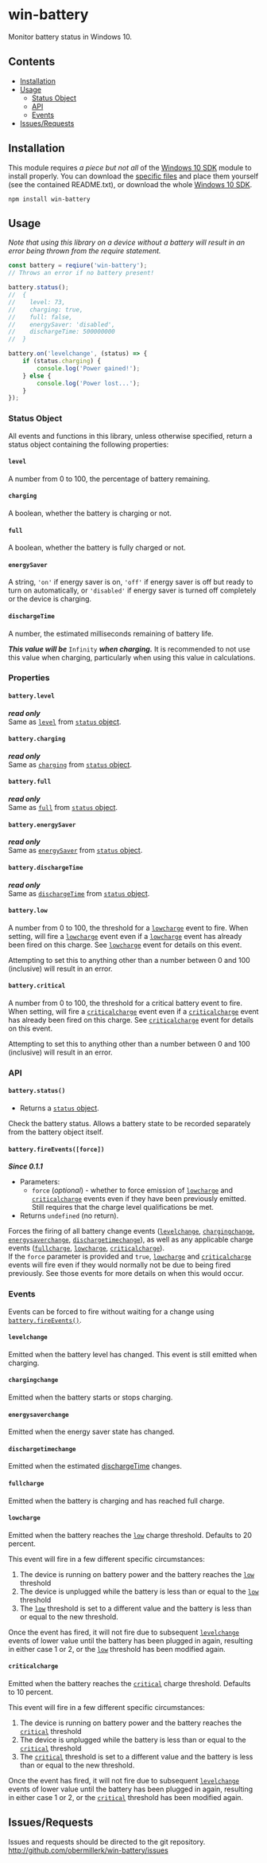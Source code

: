 # win-battery
Monitor battery status in Windows 10.

## Contents
* [Installation](#installation)
* [Usage](#usage)
    * [Status Object](#status-object)
    * [API](#api)
    * [Events](#events)
* [Issues/Requests](#issuesrequests)

## Installation

This module requires *a piece but not all* of the [Windows 10 SDK](https://developer.microsoft.com/en-us/windows/downloads/windows-10-sdk) module to install properly. You can download the [specific files](https://github.com/obermillerk/win-battery/blob/master/UnionMetadata.zip) and place them yourself (see the contained README.txt), or download the whole [Windows 10 SDK](https://developer.microsoft.com/en-us/windows/downloads/windows-10-sdk).

```
npm install win-battery
```

## Usage

*Note that using this library on a device without a battery will result in an error being thrown from the require statement.*

```javascript
const battery = reqiure('win-battery');
// Throws an error if no battery present!

battery.status();
//  {
//    level: 73,
//    charging: true,
//    full: false,
//    energySaver: 'disabled',
//    dischargeTime: 500000000
//  }

battery.on('levelchange', (status) => {
    if (status.charging) {
        console.log('Power gained!');
    } else {
        console.log('Power lost...');
    }
});
```

### Status Object
All events and functions in this library, unless otherwise specified, return a status object containing the following properties:

#### `level`
A number from 0 to 100, the percentage of battery remaining.

#### `charging`
A boolean, whether the battery is charging or not.

#### `full`
A boolean, whether the battery is fully charged or not.

#### `energySaver`
A string, `'on'` if energy saver is on, `'off'` if energy saver is off but ready to turn on automatically, or `'disabled'` if energy saver is turned off completely or the device is charging.

#### `dischargeTime`
A number, the estimated milliseconds remaining of battery life.

***This value will be*** `Infinity` ***when charging.*** It is recommended to not use this value when charging, particularly when using this value in calculations.


### Properties

#### `battery.level`
***read only***  
Same as [`level`](#level) from [`status` object](#status-object).

#### `battery.charging`
***read only***  
Same as [`charging`](#charging) from [`status` object](#status-object).

#### `battery.full`
***read only***  
Same as [`full`](#full) from [`status` object](#status-object).

#### `battery.energySaver`
***read only***  
Same as [`energySaver`](#energysaver) from [`status` object](#status-object).

#### `battery.dischargeTime`
***read only***  
Same as [`dischargeTime`](#dischargetime) from [`status` object](#status-object).

#### `battery.low`
A number from 0 to 100, the threshold for a [`lowcharge`](#lowcharge) event to fire. When setting, will fire a [`lowcharge`](#lowcharge) event even if a [`lowcharge`](#lowcharge) event has already been fired on this charge. See [`lowcharge`](#lowcharge) event for details on this event.

Attempting to set this to anything other than a number between 0 and 100 (inclusive) will result in an error.

#### `battery.critical`
A number from 0 to 100, the threshold for a critical battery event to fire. When setting, will fire a [`criticalcharge`](#criticalcharge) event even if a [`criticalcharge`](#criticalcharge) event has already been fired on this charge. See [`criticalcharge`](#criticalcharge) event for details on this event.

Attempting to set this to anything other than a number between 0 and 100 (inclusive) will result in an error.

### API

#### `battery.status()`
* Returns a [`status` object](#status-object).

Check the battery status. Allows a battery state to be recorded separately from the battery object itself.

#### `battery.fireEvents([force])`
***Since 0.1.1***
* Parameters:
  * `force` (*optional*) - whether to force emission of [`lowcharge`](#lowcharge) and [`criticalcharge`](#criticalcharge) events even if they have been previously emitted. Still requires that the charge level qualifications be met.
* Returns `undefined` (no return).

Forces the firing of all battery change events ([`levelchange`](#levelchange), [`chargingchange`](#chargingchange), [`energysaverchange`](#energysaverchange), [`dischargetimechange`](#dischargetimechange)), as well as any applicable charge events ([`fullcharge`](#fullcharge), [`lowcharge`](#lowcharge), [`criticalcharge`](#criticalcharge)).  
If the `force` parameter is provided and `true`, [`lowcharge`](#lowcharge) and [`criticalcharge`](#criticalcharge) events will fire even if they would normally not be due to being fired previously. See those events for more details on when this would occur.

### Events
Events can be forced to fire without waiting for a change using [`battery.fireEvents()`](#batteryfireeventsforce).

#### `levelchange`
Emitted when the battery level has changed. This event is still emitted when charging.

#### `chargingchange`
Emitted when the battery starts or stops charging.

#### `energysaverchange`
Emitted when the energy saver state has changed.

#### `dischargetimechange`
Emitted when the estimated [dischargeTime](#dischargetime) changes.

#### `fullcharge`
Emitted when the battery is charging and has reached full charge.

#### `lowcharge`
Emitted when the battery reaches the [`low`](#batterylow) charge threshold. Defaults to 20 percent.

This event will fire in a few different specific circumstances:
1. The device is running on battery power and the battery reaches the [`low`](#batterylow) threshold
2. The device is unplugged while the battery is less than or equal to the [`low`](#batterylow) threshold
3. The [`low`](#batterylow) threshold is set to a different value and the battery is less than or equal to the new threshold.

Once the event has fired, it will not fire due to subsequent [`levelchange`](#levelchange) events of lower value until the battery has been plugged in again, resulting in either case 1 or 2, or the  [`low`](#batterylow) threshold has been modified again.


#### `criticalcharge`
Emitted when the battery reaches the [`critical`](#batterycritical) charge threshold. Defaults to 10 percent.

This event will fire in a few different specific circumstances:
1. The device is running on battery power and the battery reaches the [`critical`](#batterycritical) threshold
2. The device is unplugged while the battery is less than or equal to the [`critical`](#batterycritical) threshold
3. The [`critical`](#batterycritical) threshold is set to a different value and the battery is less than or equal to the new threshold.

Once the event has fired, it will not fire due to subsequent [`levelchange`](#levelchange) events of lower value until the battery has been plugged in again, resulting in either case 1 or 2, or the  [`critical`](#batterycritical) threshold has been modified again.

## Issues/Requests
Issues and requests should be directed to the git repository.
http://github.com/obermillerk/win-battery/issues